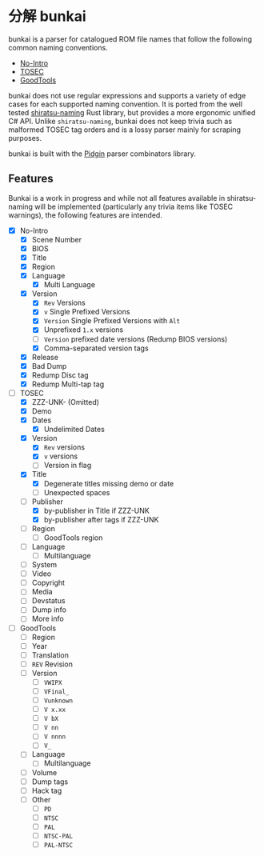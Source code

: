 # 分解 bunkai

bunkai is a parser for catalogued ROM file names that follow the following common naming conventions.

* [No-Intro](https://datomatic.no-intro.org/stuff/The%20Official%20No-Intro%20Convention%20(20071030).pdf)
* [TOSEC](https://www.tosecdev.org/tosec-naming-convention)
* [GoodTools](https://raw.githubusercontent.com/SnowflakePowered/shiratsu/25f2c858dc3a9373e27de3df559cd00931d8e55f/shiratsu-naming/src/naming/goodtools/GoodCodes.txt)

bunkai does not use regular expressions and supports a variety of edge cases for each supported naming convention. It is ported from the well tested [shiratsu-naming](https://crates.io/crates/shiratsu-naming) Rust library, but provides a more ergonomic unified C# API. Unlike `shiratsu-naming`, bunkai does not keep trivia such as malformed TOSEC tag orders and is a lossy parser mainly for scraping purposes. 

bunkai is built with the [Pidgin](https://github.com/benjamin-hodgson/Pidgin) parser combinators library.

## Features
Bunkai is a work in progress and while not all features available in shiratsu-naming will be implemented (particularly any trivia items like TOSEC warnings), the following features are intended.

- [x] No-Intro
  - [x] Scene Number
  - [x] BIOS
  - [x] Title
  - [x] Region
  - [x] Language
    - [x] Multi Language 
  - [x] Version
    - [x] `Rev` Versions
    - [x] `v` Single Prefixed Versions
    - [x] `Version` Single Prefixed Versions with `Alt`
    - [x] Unprefixed `1.x` versions 
    - [ ] `Version` prefixed date versions (Redump BIOS versions)
    - [x] Comma-separated version tags
  - [x] Release
  - [x] Bad Dump 
  - [x] Redump Disc tag
  - [x] Redump Multi-tap tag
- [ ] TOSEC
  - [x] ZZZ-UNK- (Omitted)
  - [x] Demo
  - [x] Dates
    - [x] Undelimited Dates
  - [x] Version
    - [x] `Rev` versions
    - [x] `v` versions
    - [ ] Version in flag
  - [x] Title
    - [x] Degenerate titles missing demo or date
    - [ ] Unexpected spaces
  - [ ] Publisher
    - [x] by-publisher in Title if ZZZ-UNK
    - [x] by-publisher after tags if ZZZ-UNK    
  - [ ] Region
    - [ ] GoodTools region
  - [ ] Language
    - [ ] Multilanguage
  - [ ] System
  - [ ] Video
  - [ ] Copyright
  - [ ] Media
  - [ ] Devstatus
  - [ ] Dump info
  - [ ] More info
- [ ] GoodTools
  - [ ] Region
  - [ ] Year
  - [ ] Translation
  - [ ] `REV` Revision
  - [ ] Version
    - [ ] `VWIPX`
    - [ ] `VFinal_`
    - [ ] `Vunknown`
    - [ ] `V x.xx`
    - [ ] `V bX`
    - [ ] `V nn`
    - [ ] `V nnnn`
    - [ ] `V_`
  - [ ] Language
    - [ ] Multilanguage
  - [ ] Volume
  - [ ] Dump tags
  - [ ] Hack tag
  - [ ] Other
    - [ ] `PD`
    - [ ] `NTSC`
    - [ ] `PAL`
    - [ ] `NTSC-PAL`
    - [ ] `PAL-NTSC`